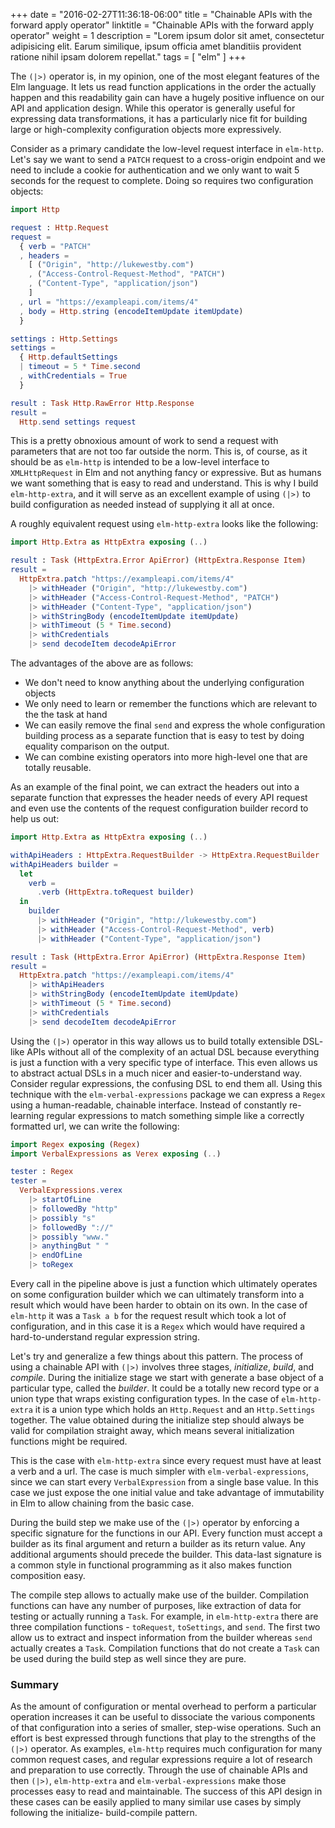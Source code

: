 +++
date = "2016-02-27T11:36:18-06:00"
title = "Chainable APIs with the forward apply operator"
linktitle = "Chainable APIs with the forward apply operator"
weight = 1
description = "Lorem ipsum dolor sit amet, consectetur adipisicing elit. Earum similique, ipsum officia amet blanditiis provident ratione nihil ipsam dolorem repellat."
tags = [
  "elm"
]
+++

The `(|>)` operator is, in my opinion, one of the most elegant features of the
Elm language. It lets us read function applications in the order the actually
happen and this readability gain can have a hugely positive influence on our API
and application design. While this operator is generally useful for expressing
data transformations, it has a particularly nice fit for building large or
high-complexity configuration objects more expressively.

Consider as a primary
candidate the low-level request interface in `elm-http`. Let's say we want to
send a `PATCH` request to a cross-origin endpoint and we need to include a
cookie for authentication and we only want to wait 5 seconds for the request to
complete. Doing so requires two configuration objects:

```elm
import Http

request : Http.Request
request =
  { verb = "PATCH"
  , headers =
    [ ("Origin", "http://lukewestby.com")
    , ("Access-Control-Request-Method", "PATCH")
    , ("Content-Type", "application/json")
    ]
  , url = "https://exampleapi.com/items/4"
  , body = Http.string (encodeItemUpdate itemUpdate)
  }

settings : Http.Settings
settings =
  { Http.defaultSettings
  | timeout = 5 * Time.second
  , withCredentials = True
  }

result : Task Http.RawError Http.Response
result =
  Http.send settings request
```

This is a pretty obnoxious amount of work to send a request with parameters that
are not too far outside the norm. This is, of course, as it should be as
`elm-http` is intended to be a low-level interface to `XMLHttpRequest` in Elm
and not anything fancy or expressive. But as humans we want something that is
easy to read and understand. This is why I build `elm-http-extra`, and it will
serve as an excellent example of using `(|>)` to build configuration as needed
instead of supplying it all at once.

A roughly equivalent request using `elm-http-extra` looks like the following:

```elm
import Http.Extra as HttpExtra exposing (..)

result : Task (HttpExtra.Error ApiError) (HttpExtra.Response Item)
result =
  HttpExtra.patch "https://exampleapi.com/items/4"
    |> withHeader ("Origin", "http://lukewestby.com")
    |> withHeader ("Access-Control-Request-Method", "PATCH")
    |> withHeader ("Content-Type", "application/json")
    |> withStringBody (encodeItemUpdate itemUpdate)
    |> withTimeout (5 * Time.second)
    |> withCredentials
    |> send decodeItem decodeApiError
```

The advantages of the above are as follows:

- We don't need to know anything about the underlying configuration objects
- We only need to learn or remember the functions which are relevant to the
  the task at hand
- We can easily remove the final `send` and express the whole configuration
  building process as a separate function that is easy to test by doing
  equality comparison on the output.
- We can combine existing operators into more high-level one that are totally
  reusable.

As an example of the final point, we can extract the headers out into a separate
function that expresses the header needs of every API request and even use the
contents of the request configuration builder record to help us out:

```elm
import Http.Extra as HttpExtra exposing (..)

withApiHeaders : HttpExtra.RequestBuilder -> HttpExtra.RequestBuilder
withApiHeaders builder =
  let
    verb =
      .verb (HttpExtra.toRequest builder)
  in
    builder
      |> withHeader ("Origin", "http://lukewestby.com")
      |> withHeader ("Access-Control-Request-Method", verb)
      |> withHeader ("Content-Type", "application/json")

result : Task (HttpExtra.Error ApiError) (HttpExtra.Response Item)
result =
  HttpExtra.patch "https://exampleapi.com/items/4"
    |> withApiHeaders
    |> withStringBody (encodeItemUpdate itemUpdate)
    |> withTimeout (5 * Time.second)
    |> withCredentials
    |> send decodeItem decodeApiError
```

Using the `(|>)` operator in this way allows us to build totally extensible DSL-
like APIs without all of the complexity of an actual DSL because everything is
just a function with a very specific type of interface. This even allows us to
abstract actual DSLs in a much nicer and easier-to-understand way. Consider
regular expressions, the confusing DSL to end them all. Using this technique
with the `elm-verbal-expressions` package we can express a `Regex` using a
human-readable, chainable interface. Instead of constantly re-learning regular
expressions to match something simple like a correctly formatted url, we can
write the following:

```elm
import Regex exposing (Regex)
import VerbalExpressions as Verex exposing (..)

tester : Regex
tester =
  VerbalExpressions.verex
    |> startOfLine
    |> followedBy "http"
    |> possibly "s"
    |> followedBy "://"
    |> possibly "www."
    |> anythingBut " "
    |> endOfLine
    |> toRegex
```

 Every call in the pipeline above is just a function which ultimately operates
on some configuration builder which we can ultimately transform into a result
which would have been harder to obtain on its own. In the case of `elm-http` it
was a `Task a b` for the request result which took a lot of configuration, and
in this case it is a `Regex` which would have required a hard-to-understand
regular expression string.

Let's try and generalize a few things about this pattern. The process of using a
chainable API with `(|>)` involves three stages, _initialize_, _build_, and
_compile_. During the initialize stage we start with generate a base object of a
particular type, called the _builder_. It could be a totally new record type or
a union type that wraps existing configuration types. In the case of
`elm-http-extra` it is a union type which holds an `Http.Request` and an
`Http.Settings` together. The value obtained during the initialize step should
always be valid for compilation straight away, which means several
initialization functions might be required.

This is the case with `elm-http-extra` since every request must have at least a
verb and a url. The case is much simpler with `elm-verbal-expressions`, since we
can start every `VerbalExpression` from a single base value. In this case we
just expose the one initial value and take advantage of immutability in Elm to
allow chaining from the basic case.

During the build step we make use of the `(|>)` operator by enforcing a specific
signature for the functions in our API. Every function must accept a builder as
its final argument and return a builder as its return value. Any additional
arguments should precede the builder. This data-last signature is a common style
in functional programming as it also makes function composition easy.

The compile step allows to actually make use of the builder. Compilation
functions can have any number of purposes, like extraction of data for testing
or actually running a `Task`. For example, in `elm-http-extra` there are three
compilation functions - `toRequest`, `toSettings`, and `send`. The first two
allow us to extract and inspect information from the builder whereas `send`
actually creates a `Task`. Compilation functions that do not create a `Task` can
be used during the build step as well since they are pure.

### Summary

As the amount of configuration or mental overhead to perform a particular
operation increases it can be useful to dissociate the various components of
that configuration into a series of smaller, step-wise operations. Such an
effort is best expressed through functions that play to the strengths of the
`(|>)` operator. As examples, `elm-http` requires much configuration for many
common request cases, and regular expressions require a lot of research and
preparation to use correctly. Through the use of chainable APIs and then `(|>)`,
`elm-http-extra` and `elm-verbal-expressions` make those processes easy to
read and maintainable. The success of this API design in these cases can be
easily applied to many similar use cases by simply following the initialize-
build-compile pattern.
